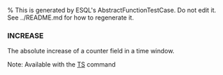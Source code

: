 % This is generated by ESQL's AbstractFunctionTestCase. Do not edit it. See ../README.md for how to regenerate it.

### INCREASE
The absolute increase of a counter field in a time window.

Note: Available with the [TS](https://www.elastic.co/docs/reference/query-languages/esql/commands/source-commands#esql-ts) command
